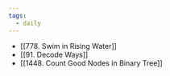 ```yaml
---
tags:
  - daily
---
```

- [[778. Swim in Rising Water]]
- [[91. Decode Ways]]
- [[1448. Count Good Nodes in Binary Tree]]
